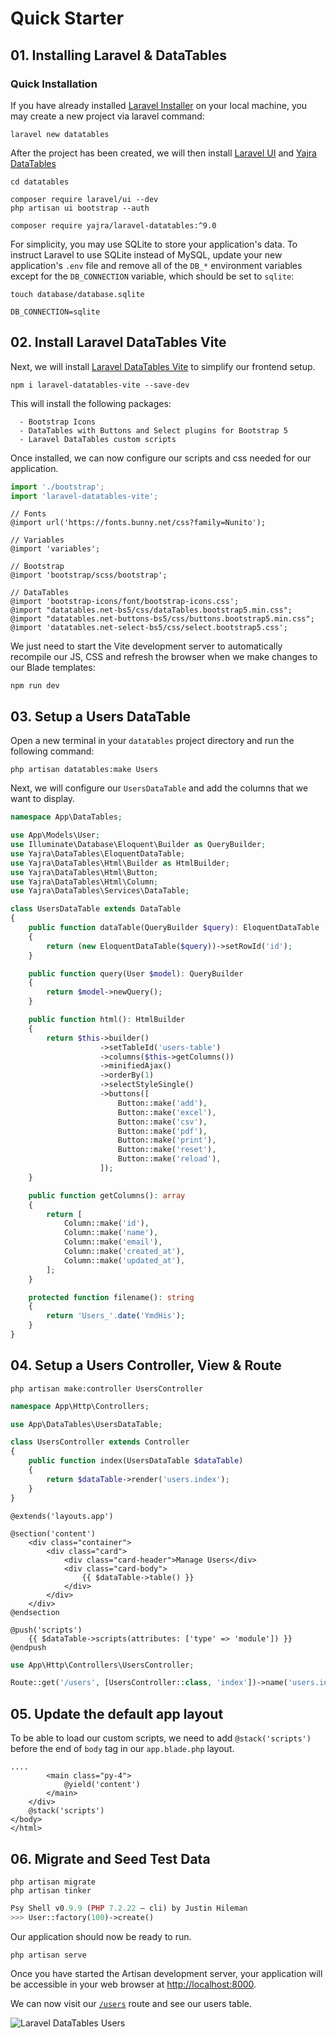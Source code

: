 # Quick Starter

<a name="installation"></a>
## <b>01.</b> Installing Laravel & DataTables

### Quick Installation

If you have already installed [Laravel Installer](https://laravel.com/docs#your-first-laravel-project) on your local machine, you may create a new project via laravel command:

```shell
laravel new datatables
```

After the project has been created, we will then install [Laravel UI](https://github.com/laravel/ui) and [Yajra DataTables](https://github.com/yajra/laravel-datatables)

```shell
cd datatables
 
composer require laravel/ui --dev
php artisan ui bootstrap --auth

composer require yajra/laravel-datatables:^9.0
```

For simplicity, you may use SQLite to store your application's data. To instruct Laravel to use SQLite instead of MySQL, update your new application's `.env` file and remove all of the `DB_*` environment variables except for the `DB_CONNECTION` variable, which should be set to `sqlite`:

```shell
touch database/database.sqlite
```

```dotenv filename=.env
DB_CONNECTION=sqlite
```

<a name="datatables-with-vite"></a>
## <b>02.</b> Install Laravel DataTables Vite

Next, we will install [Laravel DataTables Vite](https://github.com/yajra/laravel-datatables-vite) to simplify our frontend setup.

```shell
npm i laravel-datatables-vite --save-dev
```

This will install the following packages:

```
  - Bootstrap Icons
  - DataTables with Buttons and Select plugins for Bootstrap 5
  - Laravel DataTables custom scripts
```

Once installed, we can now configure our scripts and css needed for our application.

```js filename=resources/js/app.js
import './bootstrap';
import 'laravel-datatables-vite';
```

```postcss filename=resources/sass/app.scss
// Fonts
@import url('https://fonts.bunny.net/css?family=Nunito');

// Variables
@import 'variables';

// Bootstrap
@import 'bootstrap/scss/bootstrap';

// DataTables
@import 'bootstrap-icons/font/bootstrap-icons.css';
@import "datatables.net-bs5/css/dataTables.bootstrap5.min.css";
@import "datatables.net-buttons-bs5/css/buttons.bootstrap5.min.css";
@import 'datatables.net-select-bs5/css/select.bootstrap5.css';
```

We just need to start the Vite development server to automatically recompile our JS, CSS and refresh the browser when we make changes to our Blade templates:

```shell
npm run dev
```

<a name="setup-users-datatable"></a>
## <b>03.</b> Setup a Users DataTable

Open a new terminal in your `datatables` project directory and run the following command:

```shell
php artisan datatables:make Users
```

Next, we will configure our `UsersDataTable` and add the columns that we want to display.

```php filename=app/DataTables/UsersDataTable.php
namespace App\DataTables;

use App\Models\User;
use Illuminate\Database\Eloquent\Builder as QueryBuilder;
use Yajra\DataTables\EloquentDataTable;
use Yajra\DataTables\Html\Builder as HtmlBuilder;
use Yajra\DataTables\Html\Button;
use Yajra\DataTables\Html\Column;
use Yajra\DataTables\Services\DataTable;

class UsersDataTable extends DataTable
{
    public function dataTable(QueryBuilder $query): EloquentDataTable
    {
        return (new EloquentDataTable($query))->setRowId('id');
    }

    public function query(User $model): QueryBuilder
    {
        return $model->newQuery();
    }

    public function html(): HtmlBuilder
    {
        return $this->builder()
                    ->setTableId('users-table')
                    ->columns($this->getColumns())
                    ->minifiedAjax()
                    ->orderBy(1)
                    ->selectStyleSingle()
                    ->buttons([
                        Button::make('add'),
                        Button::make('excel'),
                        Button::make('csv'),
                        Button::make('pdf'),
                        Button::make('print'),
                        Button::make('reset'),
                        Button::make('reload'),
                    ]);
    }

    public function getColumns(): array
    {
        return [
            Column::make('id'),
            Column::make('name'),
            Column::make('email'),
            Column::make('created_at'),
            Column::make('updated_at'),
        ];
    }

    protected function filename(): string
    {
        return 'Users_'.date('YmdHis');
    }
}
```

<a name="setup-users-controller"></a>
## <b>04.</b> Setup a Users Controller, View & Route

```shell
php artisan make:controller UsersController
```

```php filename=app/Http/Controllers/UsersController.php
namespace App\Http\Controllers;

use App\DataTables\UsersDataTable;

class UsersController extends Controller
{
    public function index(UsersDataTable $dataTable)
    {
        return $dataTable->render('users.index');
    }
}
```

```blade filename=resources/views/users/index.blade.php
@extends('layouts.app')

@section('content')
    <div class="container">
        <div class="card">
            <div class="card-header">Manage Users</div>
            <div class="card-body">
                {{ $dataTable->table() }}
            </div>
        </div>
    </div>
@endsection

@push('scripts')
    {{ $dataTable->scripts(attributes: ['type' => 'module']) }}
@endpush
```

```php filename=routes/web.php
use App\Http\Controllers\UsersController;

Route::get('/users', [UsersController::class, 'index'])->name('users.index');
```

<a name="update-default-layout"></a>
## <b>05.</b> Update the default app layout

To be able to load our custom scripts, we need to add `@stack('scripts')` before the end of `body` tag in our `app.blade.php` layout.

```blade filename=resources/views/layouts/app.blade.php
....
        <main class="py-4">
            @yield('content')
        </main>
    </div>
    @stack('scripts')
</body>
</html>
```

<a name="migrate-and-seed"></a>
## <b>06.</b> Migrate and Seed Test Data

```shell
php artisan migrate
php artisan tinker
```

```php
Psy Shell v0.9.9 (PHP 7.2.22 — cli) by Justin Hileman
>>> User::factory(100)->create()
```

Our application should now be ready to run.

```shell
php artisan serve
```

Once you have started the Artisan development server, your application will be accessible in your web browser at [http://localhost:8000]([http://localhost:8000).

We can now visit our [`/users`](http://localhost:8000/users) route and see our users table.

<img src="https://yajrabox.com/img/screenshots/quick-starter.png" alt="Laravel DataTables Users" class="rounded-lg border dark:border-none shadow-lg mb-6" />
